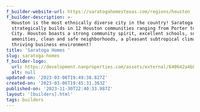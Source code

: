 ```yaml
---
f_builder-website-url: https://saratogahomestexas.com/regions/houston
f_builder-description: >-
  Houston is the most ethnically diverse city in the country! Saratoga Homes
  strategically builds in 12 Houston communities ranging from Porter to Texas
  City. Houston boasts a strong community spirit, excellent schools, superb
  amenities, clean and safe neighborhoods, a pleasant subtropical climate, and a
  thriving business environment!
title: 'Saratoga Homes '
slug: saratoga-homes
f_builder-logo:
  url: https://development.nanproperties.com/assets/external/640642a4b880662a5033a1a5_saratoga20houston20s20logo202.png
  alt: null
updated-on: '2023-03-06T19:49:38.827Z'
created-on: '2023-03-06T19:45:31.363Z'
published-on: '2023-11-30T22:40:33.987Z'
layout: '[builders].html'
tags: builders
---
```



